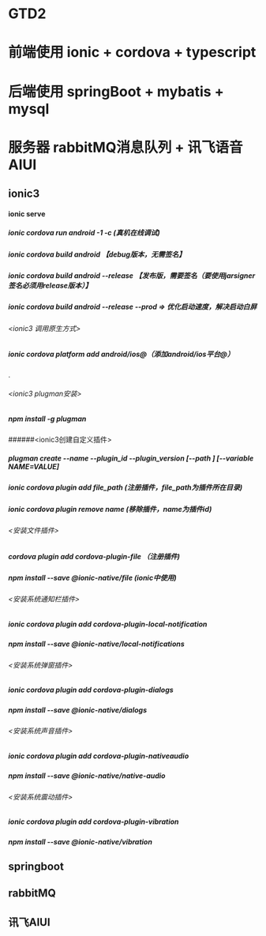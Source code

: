 # GTD2

# 前端使用 ionic + cordova + typescript
# 后端使用 springBoot + mybatis + mysql
# 服务器 rabbitMQ消息队列 + 讯飞语音AIUI


## ionic3 
#### ionic serve

##### ionic cordova run android -1 -c (真机在线调试)
##### ionic cordova build android 【debug版本，无需签名】
##### ionic cordova build android --release 【发布版，需要签名（要使用jarsigner签名必须用release版本）】
##### ionic cordova build android --release --prod => 优化启动速度，解决启动白屏



###### <ionic3 调用原生方式>
##### ionic cordova platform add android/ios@<version>（添加android/ios平台@）
.
###### <ionic3 plugman安装>
##### npm install -g plugman
######<ionic3创建自定义插件>
##### plugman create --name <pluginName> --plugin_id <pluginID> --plugin_version <version> [--path <directory>] [--variable NAME=VALUE]
##### ionic cordova plugin add file_path (注册插件，file_path为插件所在目录)
##### ionic cordova plugin remove name (移除插件，name为插件id)
#####
###### <安装文件插件>
##### cordova plugin add cordova-plugin-file （注册插件)
##### npm install --save @ionic-native/file (ionic中使用)
#####
###### <安装系统通知栏插件>
##### ionic cordova plugin add cordova-plugin-local-notification
##### npm install --save @ionic-native/local-notifications
#####
###### <安装系统弹窗插件>
##### ionic cordova plugin add cordova-plugin-dialogs
##### npm install --save @ionic-native/dialogs
#####
###### <安装系统声音插件>
##### ionic cordova plugin add cordova-plugin-nativeaudio
##### npm install --save @ionic-native/native-audio
#####
###### <安装系统震动插件>
##### ionic cordova plugin add cordova-plugin-vibration
##### npm install --save @ionic-native/vibration

## springboot


## rabbitMQ


## 讯飞AIUI
